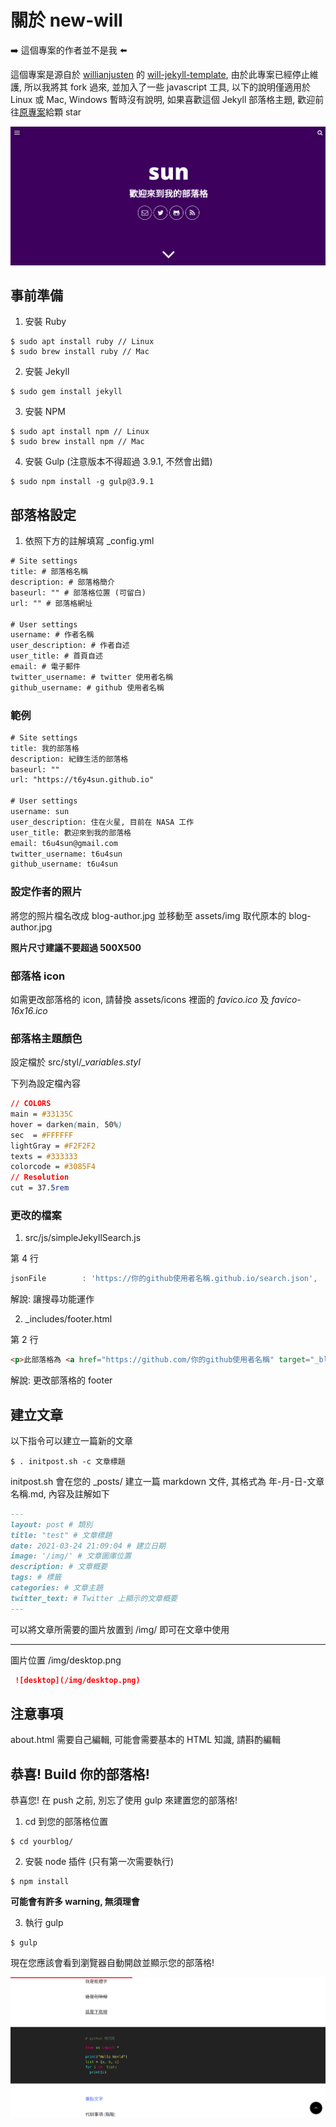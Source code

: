 # 關於 new-will

:arrow_right: 這個專案的作者並不是我 :arrow_left:

這個專案是源自於 [willianjusten](https://github.com/willianjusten) 的 [will-jekyll-template](https://github.com/willianjusten/will-jekyll-template), 由於此專案已經停止維護, 所以我將其 fork 過來, 並加入了一些 javascript 工具, 以下的說明僅適用於 Linux 或 Mac, Windows 暫時沒有說明, 如果喜歡這個 Jekyll 部落格主題, 歡迎前往[原專案](https://github.com/willianjusten/will-jekyll-template)給顆 star

![blog](readmepic/blog.png)

## 事前準備

1. 安裝 Ruby

```console
$ sudo apt install ruby // Linux
$ sudo brew install ruby // Mac
```

2. 安裝 Jekyll

```console
$ sudo gem install jekyll
```

3. 安裝 NPM

```console
$ sudo apt install npm // Linux
$ sudo brew install npm // Mac
```

4. 安裝 Gulp (注意版本不得超過 3.9.1, 不然會出錯)

```console
$ sudo npm install -g gulp@3.9.1
```

## 部落格設定

1. 依照下方的註解填寫 _config.yml

```xml
# Site settings
title: # 部落格名稱
description: # 部落格簡介
baseurl: "" # 部落格位置 (可留白)
url: "" # 部落格網址

# User settings
username: # 作者名稱
user_description: # 作者自述
user_title: # 首頁自述
email: # 電子郵件
twitter_username: # twitter 使用者名稱
github_username: # github 使用者名稱
```

### 範例

```xml
# Site settings
title: 我的部落格
description: 紀錄生活的部落格
baseurl: ""
url: "https://t6y4sun.github.io"

# User settings
username: sun
user_description: 住在火星, 目前在 NASA 工作
user_title: 歡迎來到我的部落格
email: t6u4sun@gmail.com
twitter_username: t6u4sun
github_username: t6u4sun
```

### 設定作者的照片

將您的照片檔名改成 blog-author.jpg 並移動至 assets/img 取代原本的 blog-author.jpg

__照片尺寸建議不要超過 500X500__

### 部落格 icon

如需更改部落格的 icon, 請替換 assets/icons 裡面的 *favico.ico* 及 *favico-16x16.ico*

### 部落格主題顏色

設定檔於 src/styl/*_variables.styl*

下列為設定檔內容

```css
// COLORS
main = #33135C
hover = darken(main, 50%)
sec  = #FFFFFF
lightGray = #F2F2F2
texts = #333333
colorcode = #3085F4
// Resolution
cut = 37.5rem
```

### 更改的檔案

1. src/js/simpleJekyllSearch.js

第 4 行
```js
jsonFile        : 'https://你的github使用者名稱.github.io/search.json',
```

解說: 讓搜尋功能運作

2. _includes/footer.html

第 2 行
```html
<p>此部落格為 <a href="https://github.com/你的github使用者名稱" target="_blank">你的github使用者名稱</a> 擁有</p>
```

解說: 更改部落格的 footer

## 建立文章

以下指令可以建立一篇新的文章

```console
$ . initpost.sh -c 文章標題
```

initpost.sh 會在您的 _posts/ 建立一篇 markdown 文件, 其格式為 年-月-日-文章名稱.md, 內容及註解如下

```markdown
---
layout: post # 類別
title: "test" # 文章標題
date: 2021-03-24 21:09:04 # 建立日期
image: '/img/' # 文章圖庫位置
description: # 文章概要
tags: # 標籤
categories: # 文章主題
twitter_text: # Twitter 上顯示的文章概要
---
```

可以將文章所需要的圖片放置到 /img/ 即可在文章中使用

---

 圖片位置 /img/desktop.png

```markdown
 ![desktop](/img/desktop.png)
```

## 注意事項

about.html 需要自己編輯, 可能會需要基本的 HTML 知識, 請斟酌編輯

## 恭喜! Build 你的部落格!

恭喜您! 在 push 之前, 別忘了使用 gulp 來建置您的部落格!

1. cd 到您的部落格位置

```console
$ cd yourblog/
```

2. 安裝 node 插件 (只有第一次需要執行)

```console
$ npm install
```

__可能會有許多 warning, 無須理會__

3. 執行 gulp

```console
$ gulp
```

現在您應該會看到瀏覽器自動開啟並顯示您的部落格!

![blog2](readmepic/blog2.png)
